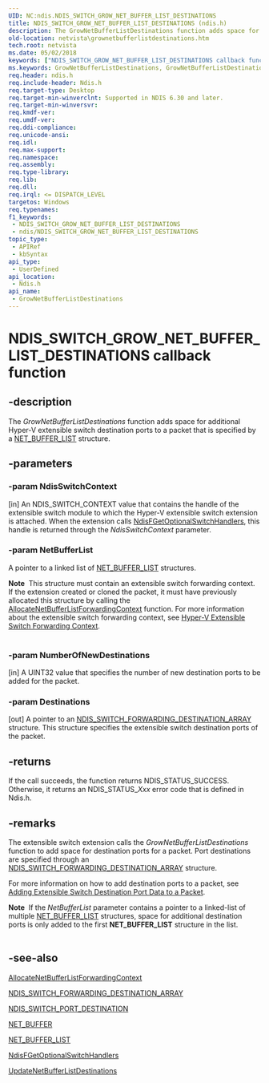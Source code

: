 ```yaml
---
UID: NC:ndis.NDIS_SWITCH_GROW_NET_BUFFER_LIST_DESTINATIONS
title: NDIS_SWITCH_GROW_NET_BUFFER_LIST_DESTINATIONS (ndis.h)
description: The GrowNetBufferListDestinations function adds space for additional Hyper-V extensible switch destination ports to a packet that is specified by a NET_BUFFER_LIST structure.
old-location: netvista\grownetbufferlistdestinations.htm
tech.root: netvista
ms.date: 05/02/2018
keywords: ["NDIS_SWITCH_GROW_NET_BUFFER_LIST_DESTINATIONS callback function"]
ms.keywords: GrowNetBufferListDestinations, GrowNetBufferListDestinations callback function [Network Drivers Starting with Windows Vista], NDIS_SWITCH_GROW_NET_BUFFER_LIST_DESTINATIONS, NDIS_SWITCH_GROW_NET_BUFFER_LIST_DESTINATIONS callback, ndis/GrowNetBufferListDestinations, netvista.grownetbufferlistdestinations
req.header: ndis.h
req.include-header: Ndis.h
req.target-type: Desktop
req.target-min-winverclnt: Supported in NDIS 6.30 and later.
req.target-min-winversvr: 
req.kmdf-ver: 
req.umdf-ver: 
req.ddi-compliance: 
req.unicode-ansi: 
req.idl: 
req.max-support: 
req.namespace: 
req.assembly: 
req.type-library: 
req.lib: 
req.dll: 
req.irql: <= DISPATCH_LEVEL
targetos: Windows
req.typenames: 
f1_keywords:
 - NDIS_SWITCH_GROW_NET_BUFFER_LIST_DESTINATIONS
 - ndis/NDIS_SWITCH_GROW_NET_BUFFER_LIST_DESTINATIONS
topic_type:
 - APIRef
 - kbSyntax
api_type:
 - UserDefined
api_location:
 - Ndis.h
api_name:
 - GrowNetBufferListDestinations
---
```


# NDIS_SWITCH_GROW_NET_BUFFER_LIST_DESTINATIONS callback function


## -description

The <i>GrowNetBufferListDestinations</i> function adds space for additional Hyper-V extensible switch destination ports to a packet that is specified by a <a href="/windows-hardware/drivers/ddi/nbl/ns-nbl-net_buffer_list">NET_BUFFER_LIST</a> structure.

## -parameters

### -param NdisSwitchContext 

[in]
An NDIS_SWITCH_CONTEXT value that contains the handle of the extensible switch module to which the Hyper-V extensible switch extension is attached. When the extension calls <a href="/windows-hardware/drivers/ddi/ndis/nf-ndis-ndisfgetoptionalswitchhandlers">NdisFGetOptionalSwitchHandlers</a>,  this handle is returned through the <i>NdisSwitchContext</i> parameter.

### -param NetBufferList

A pointer to a linked list of <a href="/windows-hardware/drivers/ddi/nbl/ns-nbl-net_buffer_list">NET_BUFFER_LIST</a> structures.  

<div class="alert"><b>Note</b>  This structure must contain  an extensible switch forwarding context. If the extension created or cloned the  packet, it must have previously allocated this structure by calling the <a href="/windows-hardware/drivers/ddi/ndis/nc-ndis-ndis_switch_allocate_net_buffer_list_forwarding_context">AllocateNetBufferListForwardingContext</a> function. For more information about the extensible switch forwarding context, see <a href="/windows-hardware/drivers/network/hyper-v-extensible-switch-forwarding-context">Hyper-V Extensible Switch Forwarding Context</a>.</div>
<div> </div>

### -param NumberOfNewDestinations 

[in]
A UINT32 value that specifies the number of new destination ports to be  added for the packet.

### -param Destinations 

[out]
A pointer to an <a href="/windows-hardware/drivers/ddi/ndis/ns-ndis-_ndis_switch_forwarding_destination_array">NDIS_SWITCH_FORWARDING_DESTINATION_ARRAY</a> structure. This structure specifies the extensible switch destination ports of the packet.

## -returns

If the call succeeds, the function returns NDIS_STATUS_SUCCESS. Otherwise, it returns an NDIS_STATUS_<i>Xxx</i> error code that is defined in Ndis.h.

## -remarks

The extensible switch extension calls the <i>GrowNetBufferListDestinations</i> function to add space for destination ports for a packet. Port destinations are specified through an <a href="/windows-hardware/drivers/ddi/ndis/ns-ndis-_ndis_switch_forwarding_destination_array">NDIS_SWITCH_FORWARDING_DESTINATION_ARRAY</a> structure.

For more information on how to add destination ports to a packet, see <a href="/windows-hardware/drivers/network/adding-extensible-switch-destination-port-data-to-a-packet">Adding Extensible Switch Destination Port Data to a Packet</a>.

<div class="alert"><b>Note</b>  If the <i>NetBufferList</i> parameter contains a pointer to a linked-list of multiple <a href="/windows-hardware/drivers/ddi/nbl/ns-nbl-net_buffer_list">NET_BUFFER_LIST</a> structures, space for additional destination ports is only added to the first  <b>NET_BUFFER_LIST</b> structure in the list.</div>
<div> </div>

## -see-also

<b></b>



<a href="/windows-hardware/drivers/ddi/ndis/nc-ndis-ndis_switch_allocate_net_buffer_list_forwarding_context">AllocateNetBufferListForwardingContext</a>



<a href="/windows-hardware/drivers/ddi/ndis/ns-ndis-_ndis_switch_forwarding_destination_array">NDIS_SWITCH_FORWARDING_DESTINATION_ARRAY</a>



<a href="/windows-hardware/drivers/ddi/ndis/ns-ndis-_ndis_switch_port_destination">NDIS_SWITCH_PORT_DESTINATION</a>



<a href="/windows-hardware/drivers/ddi/ndis/ns-ndis-_net_buffer">NET_BUFFER</a>



<a href="/windows-hardware/drivers/ddi/nbl/ns-nbl-net_buffer_list">NET_BUFFER_LIST</a>



<a href="/windows-hardware/drivers/ddi/ndis/nf-ndis-ndisfgetoptionalswitchhandlers">NdisFGetOptionalSwitchHandlers</a>



<a href="/windows-hardware/drivers/ddi/ndis/nc-ndis-ndis_switch_update_net_buffer_list_destinations">UpdateNetBufferListDestinations</a>
